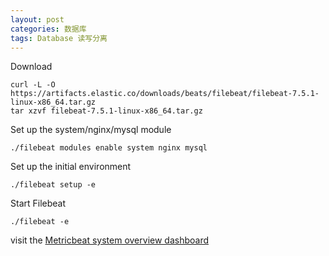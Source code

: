 ```yaml
---
layout: post
categories: 数据库
tags: Database 读写分离
---
```


Download

```shell
curl -L -O https://artifacts.elastic.co/downloads/beats/filebeat/filebeat-7.5.1-linux-x86_64.tar.gz
tar xzvf filebeat-7.5.1-linux-x86_64.tar.gz
```

Set up the system/nginx/mysql module

```
./filebeat modules enable system nginx mysql
```

Set up the initial environment

```
./filebeat setup -e
```

Start Filebeat

```
./filebeat -e
```

visit the [Metricbeat system overview dashboard](http://localhost:5601/app/kibana#/dashboard/Metricbeat-system-overview-ecs)